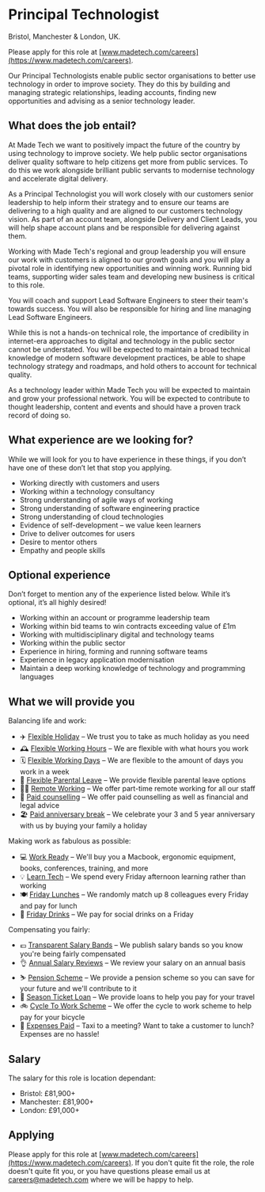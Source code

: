 # Principal Technologist

Bristol, Manchester & London, UK.

Please apply for this role at [www.madetech.com/careers](https://www.madetech.com/careers).

Our Principal Technologists enable public sector organisations to better use technology in order to improve society. They do this by building and managing strategic relationships, leading accounts, finding new opportunities and advising as a senior technology leader.

## What does the job entail?

At Made Tech we want to positively impact the future of the country by using technology to improve society. We help public sector organisations deliver quality software to help citizens get more from public services. To do this we work alongside brilliant public servants to modernise technology and accelerate digital delivery.

As a Principal Technologist you will work closely with our customers senior leadership to help inform their strategy and to ensure our teams are delivering to a high quality and are aligned to our customers technology vision. As part of an account team, alongside Delivery and Client Leads, you will help shape account plans and be responsible for delivering against them.

Working with Made Tech's regional and group leadership you will ensure our work with customers is aligned to our growth goals and you will play a pivotal role in identifying new opportunities and winning work. Running bid teams, supporting wider sales team and developing new business is critical to this role.

You will coach and support Lead Software Engineers to steer their team's towards success. You will also be responsible for hiring and line managing Lead Software Engineers.

While this is not a hands-on technical role, the importance of credibility in internet-era approaches to digital and technology in the public sector cannot be understated. You will be expected to maintain a broad technical knowledge of modern software development practices, be able to shape technology strategy and roadmaps, and hold others to account for technical quality.

As a technology leader within Made Tech you will be expected to maintain and grow your professional network. You will be expected to contribute to thought leadership, content and events and should have a proven track record of doing so.

## What experience are we looking for?

While we will look for you to have experience in these things, if you don’t have one of these don’t let that stop you applying.

- Working directly with customers and users
- Working within a technology consultancy
- Strong understanding of agile ways of working
- Strong understanding of software engineering practice
- Strong understanding of cloud technologies
- Evidence of self-development – we value keen learners
- Drive to deliver outcomes for users
- Desire to mentor others
- Empathy and people skills

## Optional experience

Don’t forget to mention any of the experience listed below. While it’s optional, it’s all highly desired!

- Working within an account or programme leadership team
- Working within bid teams to win contracts exceeding value of £1m
- Working with multidisciplinary digital and technology teams
- Working within the public sector
- Experience in hiring, forming and running software teams
- Experience in legacy application modernisation
- Maintain a deep working knowledge of technology and programming languages

## What we will provide you

Balancing life and work:

* ✈️ [Flexible Holiday](../benefits/flexible_holiday.md) – We trust you to take as much holiday as you need
* 🕰️ [Flexible Working Hours](../benefits/working_hours.md) – We are flexible with what hours you work
* 🗓️ [Flexible Working Days](../benefits/flexible_working.md) – We are flexible to the amount of days you work in a week
* 👶 [Flexible Parental Leave](../guides/welfare/parental_leave.md) – We provide flexible parental leave options
* 👩‍💻 [Remote Working](../benefits/remote_working.md) – We offer part-time remote working for all our staff
* 🤗 [Paid counselling](../guides/welfare/paid_counselling.md) – We offer paid counselling as well as financial and legal advice
* 🏖️ [Paid anniversary break](../benefits/paid_anniversary_break.md) – We celebrate your 3 and 5 year anniversary with us by buying your family a holiday

Making work as fabulous as possible:

* 💻 [Work Ready](../benefits/work_ready.md) – We'll buy you a Macbook, ergonomic equipment, books, conferences, training, and more
* 💡 [Learn Tech](../guides/learning/README.md) – We spend every Friday afternoon learning rather than working
* 🍽️ [Friday Lunches](../benefits/friday_lunch.md) – We randomly match up 8 colleagues every Friday and pay for lunch
* 🍻 [Friday Drinks](../benefits/friday_drinks.md) – We pay for social drinks on a Friday

Compensating you fairly:

* 💷 [Transparent Salary Bands](../roles/README.md) – We publish salary bands so you know you're being fairly compensated
* 👌 [Annual Salary Reviews](../guides/compensation/salary_reviews.md) – We review your salary on an annual basis
* ⛷️ [Pension Scheme](../benefits/pension_scheme.md) – We provide a pension scheme so you can save for your future and we'll contribute to it
* 🚄 [Season Ticket Loan](../benefits/season_ticket_loan.md) – We provide loans to help you pay for your travel
* 🚲 [Cycle To Work Scheme](../benefits/cycle_to_work_scheme.md) – We offer the cycle to work scheme to help pay for your bicycle
* 🚕 [Expenses Paid](../guides/compensation/expenses.md) – Taxi to a meeting? Want to take a customer to lunch? Expenses are no hassle!

## Salary

The salary for this role is location dependant:

- Bristol: £81,900+
- Manchester: £81,900+
- London: £91,000+

## Applying

Please apply for this role at [www.madetech.com/careers](https://www.madetech.com/careers). If you don't quite fit the role, the role doesn't quite fit you, or you have questions please email us at [careers@madetech.com](mailto:careers@madetech.com) where we will be happy to help.

